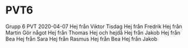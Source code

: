# PVT6
Grupp 6 PVT
2020-04-07
Hej från Viktor
Tisdag
Hej från Fredrik
Hej från Martin
Gör något
Hej från Thomas
Hej och hejdå
Hej från Jakob
Hej från Bea
Hej från Sara
Hej från Rasmus
Hej från Bea
Hej från Jakob

